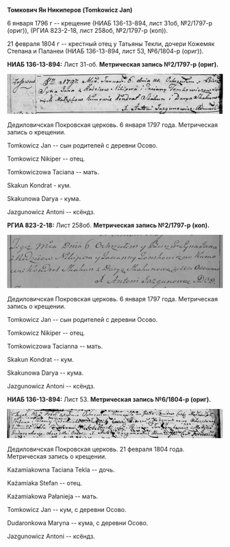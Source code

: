 **Томкович Ян Никиперов (Tomkowicz Jan)**

6 января 1796 г -- крещение (НИАБ 136-13-894, лист 31об, №2/1797-р
(ориг)), (РГИА 823-2-18, лист 258об, №2/1797-р (коп)).

21 февраля 1804 г -- крестный отец у Татьяны Текли, дочери Кожемяк
Степана и Паланеи (НИАБ 136-13-894, лист 53, №6/1804-р (ориг)).

**НИАБ 136-13-894:** Лист 31-об. **Метрическая запись №2/1797-р
(ориг).**

![](./media/6839b1bc83e7b50d6c2dcd70e0d63c78492ea8ee.png)

Дедиловичская Покровская церковь. 6 января 1797 года. Метрическая запись
о крещении.

Tomkowicz Jan -- сын родителей с деревни Осовo.

Tomkowicz Nikiper -- отец.

Tomkowiczowa Taciana -- мать.

Skakun Kondrat - кум.

Skakunowa Darya - кума.

Jazgunowicz Antoni -- ксёндз.

**РГИА 823-2-18:** Лист 258об. **Метрическая запись №2/1797-р (коп).**

![](./media/c2bdc156f5cbef29a1fbabaa955f84a465c62c9b.png)

Дедиловичская Покровская церковь. 6 января 1797 года. Метрическая запись
о крещении.

Tomkowicz Jan -- сын родителей с деревни Осово.

Tomkowicz Nikiper -- отец.

Tomkowiczowa Tacianna -- мать.

Skakun Kondrat -- кум.

Skakunowa Darya -- кума.

Jazgunowicz Antoni -- ксёндз.

**НИАБ 136-13-894:** Лист 53. **Метрическая запись №6/1804-р (ориг).**

![](./media/781f5e6ed251b25f1e95cb861e26b50bc86a304c.png)

Дедиловичская Покровская церковь. 21 февраля 1804 года. Метрическая
запись о крещении.

Każamiakowna Taciana Tekla -- дочь.

Każamiaka Stefan -- отец.

Każamiakowa Pałanieja -- мать.

Tomkowicz Jan -- кум, с деревни Осовo.

Dudaronkowa Maryna -- кума, с деревни Осовo.

Jazgunowicz Antoni -- ксёндз.
